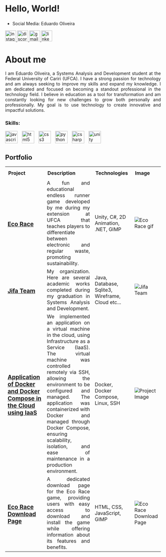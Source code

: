 <h1 align="left">Hello, World!</h1>

### 
* Social Media: Eduardo Oliveira
<div align="left">
  <a href="https://www.instagram.com/edu.ollvr/" target="_blank">
    <img src="https://img.shields.io/static/v1?message=Instagram&logo=instagram&label=&color=E4405F&logoColor=white&labelColor=&style=for-the-badge" height="35" alt="instagram logo"  />
  </a>
  <a href="https://discordapp.com/users/eduu4870" target="_blank">
    <img src="https://img.shields.io/static/v1?message=Discord&logo=discord&label=&color=7289DA&logoColor=white&labelColor=&style=for-the-badge" height="35" alt="discord logo"  />
  </a>
  <a href="mailto:eduardooliveira1469@gmail.com" target="_blank">
    <img src="https://img.shields.io/static/v1?message=Gmail&logo=gmail&label=&color=D14836&logoColor=white&labelColor=&style=for-the-badge" height="35" alt="gmail logo"  />
  </a>
  <a href="https://www.linkedin.com/in/eduardo-oliveira-87b390238/" target="_blank">
    <img src="https://img.shields.io/static/v1?message=LinkedIn&logo=linkedin&label=&color=0077B5&logoColor=white&labelColor=&style=for-the-badge" height="35" alt="linkedin logo"  />
  </a>
</div>

###
<h1 align="left">About me</h1>
<p style="text-align: justify;">I am Eduardo Oliveira, a Systems Analysis and Development student at the Federal University of Cariri (UFCA). I have a strong passion for technology and am always seeking to improve my skills and expand my knowledge. I am dedicated and focused on becoming a standout professional in the technology field. I believe in education as a tool for transformation and am constantly looking for new challenges to grow both personally and professionally. My goal is to use technology to create innovative and impactful solutions.</p>

### Skills:
<div align="left">
  <img src="https://cdn.jsdelivr.net/gh/devicons/devicon/icons/javascript/javascript-original.svg" height="40" alt="javascript logo" style="padding-right: 10px;"  />
  <img src="https://cdn.jsdelivr.net/gh/devicons/devicon/icons/html5/html5-original.svg" height="40" alt="html5 logo" style="padding-right: 10px;" />
  <img src="https://cdn.jsdelivr.net/gh/devicons/devicon/icons/css3/css3-original.svg" height="40" alt="css3 logo" style="padding-right: 10px;" />
  <img src="https://cdn.jsdelivr.net/gh/devicons/devicon/icons/python/python-original.svg" height="40" alt="python logo" style="padding-right: 10px;" />
  <img src="https://cdn.jsdelivr.net/gh/devicons/devicon/icons/csharp/csharp-original.svg" height="40" alt="csharp logo" style="padding-right: 10px;" />
  <img src="https://cdn.jsdelivr.net/gh/devicons/devicon/icons/unity/unity-original.svg" height="40" alt="unity logo" style="padding-right: 10px;" />
</div>


<h2 align="left">Portfolio</h2>
<table style="width: 100%; border-collapse: collapse;">
  <tr>
    <th style="text-align: left; padding: 10px;">Project</th>
    <th style="text-align: left; padding: 10px;">Description</th>
    <th style="text-align: left; padding: 10px;">Technologies</th>
    <th style="text-align: left; padding: 10px;">Image</th>
  </tr>
  <tr>
    <td>
      <h3><a href="https://github.com/LabIsDu/Eco-Race" target="_blank">Eco Race</a></h3>
    </td>
    <td style="text-align: justify;">
     A fun and educational endless runner game developed by me during my extension at UFCA that teaches players to differentiate between electronic and regular waste, promoting sustainability.
    </td>
    <td>
      Unity, C#, 2D Animation, .NET, GIMP
    </td>
    <td>
      <img height="auto" src="https://i.giphy.com/media/v1.Y2lkPTc5MGI3NjExcHZ3bjM3MnR6M3hrYjBvZDEybzhmZDlqbGh2cjZ4ejV3OGxvd3Y3YSZlcD12MV9pbnRlcm5hbF9naWZfYnlfaWQmY3Q9Zw/T2kaAhj2XdL9ADzV4d/giphy.gif" alt="Eco Race gif"/>
    </td>
  </tr>
  <tr>
    <td>
      <h3><a href="https://github.com/jifa-team" target="_blank">Jifa Team</a></h3>
    </td>
    <td style="text-align: justify;">
      My organization. Here are several academic works completed during my graduation in Systems Analysis and Development.
    </td>
    <td>
      Java, Database, Sqlite3, Wireframe, Cloud etc...
    </td>
    <td>
      <img height="auto" src="https://github.com/user-attachments/assets/4889b13f-239e-4491-9fa3-80ab380df9dd" alt="Jifa Team"/>
    </td>
  </tr>
  <tr>
    <td>
      <h3><a href="https://github.com/LabIsDu/Aplicacao-Iaas-Em-Nuvem" target="_blank">Application of Docker and Docker Compose in the Cloud using IaaS</a></h3>
    </td>
    <td style="text-align: justify;">
      We implemented an application on a virtual machine in the cloud, using Infrastructure as a Service (IaaS). The virtual machine was controlled remotely via SSH, allowing the environment to be configured and managed. The application was containerized with Docker and managed through Docker Compose, ensuring scalability, isolation, and ease of maintenance in a production environment.
    </td>
    <td>
      Docker, Docker Compose, Linux, SSH
    </td>
    <td>
      <img height="auto" src="https://github.com/user-attachments/assets/4889b13f-239e-4491-9fa3-80ab380df9dd" alt="Project Image" />
    </td>
  </tr>
  <tr>
    <td>
      <h3><a href="https://github.com/LabIsDu/Eco-Race-Download-Page" target="_blank">Eco Race Download Page</a></h3>
    </td>
    <td style="text-align: justify;">
      A dedicated download page for the Eco Race game, providing users with easy access to download and install the game while offering information about its features and benefits.
    </td>
    <td>
      HTML, CSS, JavaScript, GIMP
    </td>
    <td>
      <img height="auto" src="https://github.com/user-attachments/assets/380d4596-6fe4-4d9a-8f9b-9d761712df6f" alt="Eco Race Download Page"/>
    </td>
  </tr>
</table>





